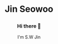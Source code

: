 # <p align="center">Jin Seowoo</p>
### <p align="center">Hi there :wave:</p>
<p align="center"> I'm S.W Jin</p>
<br>

